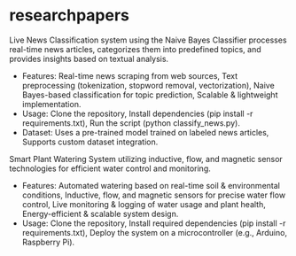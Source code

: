 # researchpapers
Live News Classification system using the Naive Bayes Classifier processes real-time news articles, categorizes them into predefined topics, and provides insights based on textual analysis.
- Features:
Real-time news scraping from web sources,
Text preprocessing (tokenization, stopword removal, vectorization),
Naive Bayes-based classification for topic prediction,
Scalable & lightweight implementation.
- Usage:
Clone the repository,
Install dependencies (pip install -r requirements.txt),
Run the script (python classify_news.py).
- Dataset:
Uses a pre-trained model trained on labeled news articles,
Supports custom dataset integration.


Smart Plant Watering System utilizing inductive, flow, and magnetic sensor technologies for efficient water control and monitoring.
- Features:
Automated watering based on real-time soil & environmental conditions,
Inductive, flow, and magnetic sensors for precise water flow control,
Live monitoring & logging of water usage and plant health,
Energy-efficient & scalable system design.
- Usage:
Clone the repository,
Install required dependencies (pip install -r requirements.txt),
Deploy the system on a microcontroller (e.g., Arduino, Raspberry Pi).
